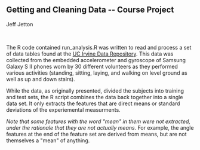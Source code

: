 ## Getting and Cleaning Data -- Course Project

Jeff Jetton

<br>

The R code contained run_analysis.R was written to read and process a set of data tables found at the [UC Irvine Data Repository](http://archive.ics.uci.edu/ml/datasets/Human+Activity+Recognition+Using+Smartphones). This data was collected from the embedded accelerometer and gyroscope of Samsung Galaxy S II phones worn by 30 different volunteers as they performed various activities (standing, sitting, laying, and walking on level ground as well as up and down stairs).

While the data, as originally presented, divided the subjects into training and test sets, the R script combines the data back together into a single data set. It only extracts the features that are direct means or standard deviations of the experiemental measurments.

*Note that some features with the word "mean" in them were not extracted, under the rationale that they are not actually means.* For example, the angle features at the end of the feature set are derived from means, but are not themselves a "mean" of anything.

